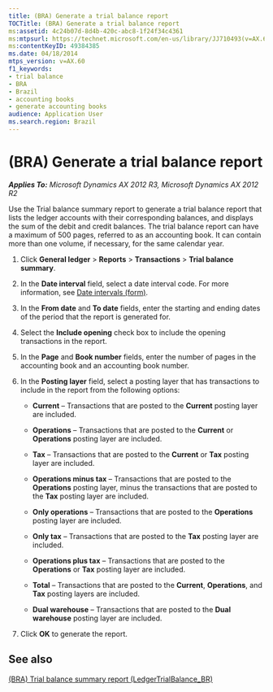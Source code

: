 ```yaml
---
title: (BRA) Generate a trial balance report
TOCTitle: (BRA) Generate a trial balance report
ms:assetid: 4c24b07d-8d4b-420c-abc8-1f24f34c4361
ms:mtpsurl: https://technet.microsoft.com/en-us/library/JJ710493(v=AX.60)
ms:contentKeyID: 49384385
ms.date: 04/18/2014
mtps_version: v=AX.60
f1_keywords:
- trial balance
- BRA
- Brazil
- accounting books
- generate accounting books
audience: Application User
ms.search.region: Brazil
---
```


# (BRA) Generate a trial balance report 


_**Applies To:** Microsoft Dynamics AX 2012 R3, Microsoft Dynamics AX 2012 R2_

Use the Trial balance summary report to generate a trial balance report that lists the ledger accounts with their corresponding balances, and displays the sum of the debit and credit balances. The trial balance report can have a maximum of 500 pages, referred to as an accounting book. It can contain more than one volume, if necessary, for the same calendar year.

1.  Click **General ledger** \> **Reports** \> **Transactions** \> **Trial balance summary**.

2.  In the **Date interval** field, select a date interval code. For more information, see [Date intervals (form)](https://technet.microsoft.com/en-us/library/aa558459\(v=ax.60\)).

3.  In the **From date** and **To date** fields, enter the starting and ending dates of the period that the report is generated for.

4.  Select the **Include opening** check box to include the opening transactions in the report.

5.  In the **Page** and **Book number** fields, enter the number of pages in the accounting book and an accounting book number.

6.  In the **Posting layer** field, select a posting layer that has transactions to include in the report from the following options:
    
      - **Current** – Transactions that are posted to the **Current** posting layer are included.
    
      - **Operations** – Transactions that are posted to the **Current** or **Operations** posting layer are included.
    
      - **Tax** – Transactions that are posted to the **Current** or **Tax** posting layer are included.
    
      - **Operations minus tax** – Transactions that are posted to the **Operations** posting layer, minus the transactions that are posted to the **Tax** posting layer are included.
    
      - **Only operations** – Transactions that are posted to the **Operations** posting layer are included.
    
      - **Only tax** – Transactions that are posted to the **Tax** posting layer are included.
    
      - **Operations plus tax** – Transactions that are posted to the **Operations** or **Tax** posting layer are included.
    
      - **Total** – Transactions that are posted to the **Current**, **Operations**, and **Tax** posting layers are included.
    
      - **Dual warehouse** – Transactions that are posted to the **Dual warehouse** posting layer are included.

7.  Click **OK** to generate the report.

## See also

[(BRA) Trial balance summary report (LedgerTrialBalance\_BR)](https://technet.microsoft.com/en-us/library/jj710466\(v=ax.60\))

  


